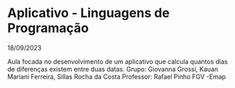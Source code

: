# Aplicativo - Linguagens de Programação
18/09/2023

Aula focada no desenvolvimento de um aplicativo que calcula quantos dias de diferenças existem entre duas datas.
Grupo: Giovanna Grossi, Kauan Mariani Ferreira, Sillas Rocha da Costa
Professor: Rafael Pinho
FGV -Emap
